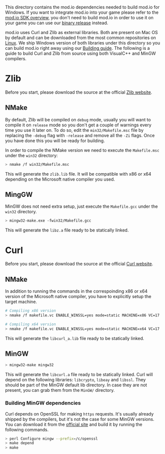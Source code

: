 This directory contains the mod.io dependencies needed to build mod.io for Windows. If you want to integrate mod.io into your game please refer to the [mod.io SDK overview](https://github.com/DBolical/modioSDK/wiki), you don't need to build mod.io in order to use it on your game you can use our [binary release](https://github.com/DBolical/modioSDK/releases) instead.

mod.io uses Curl and Zlib as external libraries. Both are present on Mac OS by default and can be downloaded from the most common repositories on [Linux](https://github.com/DBolical/modioSDK/wiki/Building#linux). We ship Windows version of both libraries under this directory so you can build mod.io right away using our [Building guide](https://github.com/DBolical/modioSDK/wiki/Building). The following is a guide to build Curl and Zlib from source using both VisualC++ and MinGW compilers.

# Zlib

Before you start, please download the source at the official [Zlib website](http://zlib.net/).

## NMake

By default, Zlib will be compiled on `debug` mode, usually you will want to compile it on `release` mode so you don't get a couple of warnings every time you use it later on. To do so, edit the `min32/Makefile.msc` file by replacing the `-debug` flag with `-release` and remove all the `-Zi` flags. Once you have done this you will be ready for building.

In order to compile the NMake version we need to execute the `Makefile.msc` under the `win32` directory:

```bash
> nmake /f win32/Makefile.msc
```

This will generate the `zlib.lib` file. It will be compatible with x86 or x64 depending on the Microsoft native compiler you used. 

## MingGW

MinGW does not need extra setup, just execute the `Makefile.gcc` under the `win32` directory.

```bash
> mingw32-make.exe -fwin32/Makefile.gcc
```

This will generate the `libz.a` file ready to be statically linked.

# Curl

Before you start, please download the source at the official [Curl website](https://curl.haxx.se/download.html).

## NMake

In addition to running the commands in the correspoinding x86 or x64 version of the Microsoft native compiler, you have to explicitly setup the target machine.

```bash
# Compiling x86 version
> nmake /f makefile.vc ENABLE_WINSSL=yes mode=static MACHINE=x86 VC=17
```

```bash
# Compiling x64 version
> nmake /f makefile.vc ENABLE_WINSSL=yes mode=static MACHINE=x64 VC=17
```

This will generate the `libcurl_a.lib` file ready to be statically linked.

## MinGW

```bash
> mingw32-make mingw32
```

This will generate the `libcurl.a` file ready to be statically linked. Curl will depend on the following libraries: `libcrypto`, `libeay` and `libssl`. They should be part of the MinGW default lib directory. In case they are not present, you can grab them from the `MinGW/` directory.

### Building MinGW dependencies

Curl depends on OpenSSL for making `https` requests. It's usually already shipped by the compilers, but it's not the case for some MinGW versions. You can download it from the [official site](https://www.openssl.org/) and build it by running the following commands.

```bash
> perl Configure mingw --prefix=/c/openssl
> make depend
> make
```
